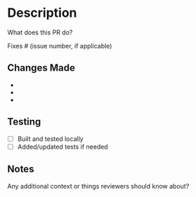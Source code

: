 # Description

What does this PR do?

Fixes # (issue number, if applicable)

## Changes Made

-
-
-

## Testing

- [ ] Built and tested locally
- [ ] Added/updated tests if needed

## Notes

Any additional context or things reviewers should know about?
